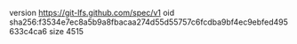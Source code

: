 version https://git-lfs.github.com/spec/v1
oid sha256:f3534e7ec8a5b9a8fbacaa274d55d55757c6fcdba9bf4ec9ebfed495633c4ca6
size 4515
